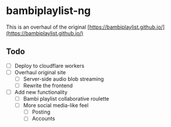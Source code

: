 # bambiplaylist-ng

This is an overhaul of the original [https://bambiplaylist.github.io/](https://bambiplaylist.github.io/)

## Todo

- [ ] Deploy to cloudflare workers
- [ ] Overhaul original site
  - [ ] Server-side audio blob streaming
  - [ ] Rewrite the frontend
- [ ] Add new functionality
  - [ ] Bambi playlist collaborative roulette
  - [ ] More social media-like feel
    - [ ] Posting
    - [ ] Accounts